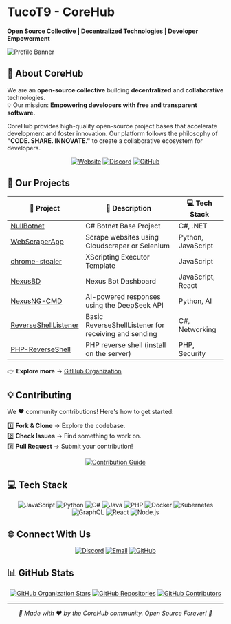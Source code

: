 # TucoT9 - CoreHub

**Open Source Collective | Decentralized Technologies | Developer Empowerment**

![Profile Banner](https://img.shields.io/badge/CoreHub-Innovation-8A2BE2)

## 🌟 About CoreHub

We are an **open-source collective** building **decentralized** and **collaborative** technologies.  
💡 Our mission: **Empowering developers with free and transparent software.**

CoreHub provides high-quality open-source project bases that accelerate development and foster innovation. Our platform follows the philosophy of **"CODE. SHARE. INNOVATE."** to create a collaborative ecosystem for developers.

<div align="center">
  
[![Website](https://img.shields.io/badge/Visit-CoreHub.lol-8A2BE2?style=for-the-badge&logo=globe)](https://corehub.lol)
[![Discord](https://img.shields.io/badge/Discord-Join_Community-5865F2?style=for-the-badge&logo=discord)](https://discord.gg/qTARBRGNhH)
[![GitHub](https://img.shields.io/badge/GitHub-Organization-181717?style=for-the-badge&logo=github)](https://github.com/CoreHub-lol)
  
</div>

## 🚀 Our Projects

| 🔗 Project | 🌟 Description | 💻 Tech Stack |
|---------|--------------|-------------|
| [NullBotnet](https://github.com/CoreHub-lol/NullBotnet) | C# Botnet Base Project | C#, .NET |
| [WebScraperApp](https://github.com/CoreHub-lol/website-scrapper) | Scrape websites using Cloudscraper or Selenium | Python, JavaScript |
| [chrome-stealer](https://github.com/CoreHub-lol/chrome-stealer) | XScripting Executor Template | JavaScript |
| [NexusBD](https://github.com/CoreHub-lol/NexusBD) | Nexus Bot Dashboard | JavaScript, React |
| [NexusNG-CMD](https://github.com/CoreHub-lol/NexusNG-CMD) | AI-powered responses using the DeepSeek API | Python, AI |
| [ReverseShellListener](https://github.com/CoreHub-lol/ReverseShellListener) | Basic ReverseShellListener for receiving and sending | C#, Networking |
| [PHP-ReverseShell](https://github.com/CoreHub-lol/PHP-ReverseShell) | PHP reverse shell (install on the server) | PHP, Security |

👉 **Explore more** → [GitHub Organization](https://github.com/CoreHub-lol)

## 💡 Contributing

We ❤️ community contributions! Here's how to get started:  

1️⃣ **Fork & Clone** → Explore the codebase.  
2️⃣ **Check Issues** → Find something to work on.  
3️⃣ **Pull Request** → Submit your contribution!  

<div align="center">
  
[![Contribution Guide](https://img.shields.io/badge/Read-Contribution_Guide-blue?style=for-the-badge&logo=bookstack)](https://github.com/CoreHub-lol/.github/blob/main/CONTRIBUTING.md)
  
</div>

## 💻 Tech Stack

<div align="center">
  
![JavaScript](https://img.shields.io/badge/-JavaScript-F7DF1E?style=flat-square&logo=javascript&logoColor=black)
![Python](https://img.shields.io/badge/-Python-3776AB?style=flat-square&logo=python&logoColor=white)
![C#](https://img.shields.io/badge/-C%23-239120?style=flat-square&logo=c-sharp&logoColor=white)
![Java](https://img.shields.io/badge/-Java-007396?style=flat-square&logo=java&logoColor=white)
![PHP](https://img.shields.io/badge/-PHP-777BB4?style=flat-square&logo=php&logoColor=white)
![Docker](https://img.shields.io/badge/-Docker-2496ED?style=flat-square&logo=docker&logoColor=white)
![Kubernetes](https://img.shields.io/badge/-Kubernetes-326CE5?style=flat-square&logo=kubernetes&logoColor=white)
![GraphQL](https://img.shields.io/badge/-GraphQL-E10098?style=flat-square&logo=graphql&logoColor=white)
![React](https://img.shields.io/badge/-React-61DAFB?style=flat-square&logo=react&logoColor=black)
![Node.js](https://img.shields.io/badge/-Node.js-339933?style=flat-square&logo=node.js&logoColor=white)
  
</div>

## 🌐 Connect With Us

<div align="center">
  
[![Discord](https://img.shields.io/badge/Discord-Join_the_Chat-5865F2?style=for-the-badge&logo=discord)](https://discord.gg/qTARBRGNhH)
[![Email](https://img.shields.io/badge/Email-contact@corehub.lol-D14836?style=for-the-badge&logo=gmail&logoColor=white)](mailto:contact@corehub.lol)
[![GitHub](https://img.shields.io/badge/GitHub-Follow_Us-181717?style=for-the-badge&logo=github)](https://github.com/CoreHub-lol)
  
</div>

## 📊 GitHub Stats

<div align="center">
  
[![GitHub Organization Stars](https://img.shields.io/github/stars/CoreHub-lol?style=for-the-badge&label=Organization%20Stars&logo=github)](https://github.com/CoreHub-lol)
[![GitHub Repositories](https://img.shields.io/badge/Repositories-7+-blue?style=for-the-badge&logo=github)](https://github.com/orgs/CoreHub-lol/repositories)
[![GitHub Contributors](https://img.shields.io/badge/Contributors-Growing_Community-success?style=for-the-badge&logo=github)](https://github.com/CoreHub-lol)
  
</div>

---

<div align="center">
  <i>🚀 Made with ❤️ by the CoreHub community. Open Source Forever! 🚀</i>
</div>
